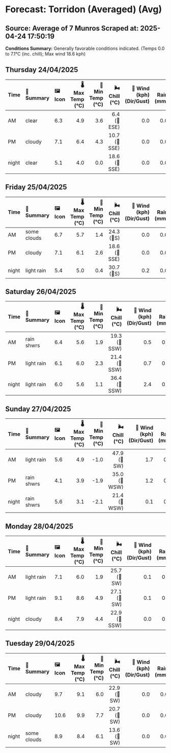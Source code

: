 # Forecast: Torridon (Averaged) (Avg)
**Source:** Average of 7 Munros
**Scraped at:** 2025-04-24 17:50:19
---

**Conditions Summary:** Generally favorable conditions indicated. (Temps 0.0 to 7.1°C (inc. chill); Max wind 18.6 kph)

## Thursday 24/04/2025
| **Time** | **📝 Summary** | **🖼️ Icon** | **🌡️ Max Temp (°C)** | **🥶 Min Temp (°C)** | **🌬️ Chill (°C)** | **💨 Wind (kph) (Dir/Gust)** | **💧 Rain (mm)** | **❄️ Snow (cm)** | **☁️ Cloud Base (m)** | **🧊 Freezing Lvl (m)** |
|:------- |:------- |:----- |--------------: |-------------: |-----------: |---------------------: |---------: |----------: |---------------: |----------------: |
| AM      | clear | 6.3 | 4.9 | 3.6 | 6.4<br>(🧭ESE) | 0.0 | 0.0 | 935.7 | 1685.7 |
| PM      | cloudy | 7.1 | 6.4 | 4.3 | 10.7<br>(🧭SSE) | 0.0 | 0.0 | 921.4 | 1835.7 |
| night   | clear | 5.1 | 4.0 | 0.0 | 18.6<br>(🧭SSE) | 0.0 | 0.0 | 2100 | 1814.3 |

## Friday 25/04/2025
| **Time** | **📝 Summary** | **🖼️ Icon** | **🌡️ Max Temp (°C)** | **🥶 Min Temp (°C)** | **🌬️ Chill (°C)** | **💨 Wind (kph) (Dir/Gust)** | **💧 Rain (mm)** | **❄️ Snow (cm)** | **☁️ Cloud Base (m)** | **🧊 Freezing Lvl (m)** |
|:------- |:------- |:----- |--------------: |-------------: |-----------: |---------------------: |---------: |----------: |---------------: |----------------: |
| AM      | some clouds | 6.7 | 5.7 | 1.4 | 24.3<br>(🧭S) | 0.0 | 0.0 | 8533.3 | 1921.4 |
| PM      | cloudy | 7.1 | 6.1 | 2.6 | 18.6<br>(🧭SSE) | 0.0 | 0.0 | 864.3 | 1807.1 |
| night   | light rain | 5.4 | 5.0 | 0.4 | 30.7<br>(🧭S) | 0.2 | 0.0 | 771.4 | 1814.3 |

## Saturday 26/04/2025
| **Time** | **📝 Summary** | **🖼️ Icon** | **🌡️ Max Temp (°C)** | **🥶 Min Temp (°C)** | **🌬️ Chill (°C)** | **💨 Wind (kph) (Dir/Gust)** | **💧 Rain (mm)** | **❄️ Snow (cm)** | **☁️ Cloud Base (m)** | **🧊 Freezing Lvl (m)** |
|:------- |:------- |:----- |--------------: |-------------: |-----------: |---------------------: |---------: |----------: |---------------: |----------------: |
| AM      | rain shwrs | 6.4 | 5.6 | 1.9 | 19.3<br>(🧭SSW) | 0.5 | 0.0 | 321.4 | 1728.6 |
| PM      | light rain | 6.1 | 6.0 | 2.3 | 21.4<br>(🧭SSW) | 0.7 | 0.0 | 528.6 | 1714.3 |
| night   | light rain | 6.0 | 5.6 | 1.1 | 36.4<br>(🧭SSW) | 2.4 | 0.0 | 1221.4 | 1978.6 |

## Sunday 27/04/2025
| **Time** | **📝 Summary** | **🖼️ Icon** | **🌡️ Max Temp (°C)** | **🥶 Min Temp (°C)** | **🌬️ Chill (°C)** | **💨 Wind (kph) (Dir/Gust)** | **💧 Rain (mm)** | **❄️ Snow (cm)** | **☁️ Cloud Base (m)** | **🧊 Freezing Lvl (m)** |
|:------- |:------- |:----- |--------------: |-------------: |-----------: |---------------------: |---------: |----------: |---------------: |----------------: |
| AM      | light rain | 5.6 | 4.9 | -1.0 | 47.9<br>(🧭SW) | 1.7 | 0.0 | 242.9 | 1800 |
| PM      | rain shwrs | 4.1 | 3.9 | -1.9 | 35.0<br>(🧭WSW) | 1.2 | 0.0 | 264.3 | 1450 |
| night   | rain shwrs | 5.6 | 3.1 | -2.1 | 21.4<br>(🧭WSW) | 0.1 | 0.0 | 2264.3 | 1557.1 |

## Monday 28/04/2025
| **Time** | **📝 Summary** | **🖼️ Icon** | **🌡️ Max Temp (°C)** | **🥶 Min Temp (°C)** | **🌬️ Chill (°C)** | **💨 Wind (kph) (Dir/Gust)** | **💧 Rain (mm)** | **❄️ Snow (cm)** | **☁️ Cloud Base (m)** | **🧊 Freezing Lvl (m)** |
|:------- |:------- |:----- |--------------: |-------------: |-----------: |---------------------: |---------: |----------: |---------------: |----------------: |
| AM      | light rain | 7.1 | 6.0 | 1.9 | 25.7<br>(🧭SW) | 0.1 | 0.0 | 442.9 | 2150 |
| PM      | light rain | 9.1 | 8.6 | 4.9 | 27.1<br>(🧭SW) | 0.1 | 0.0 | 578.6 | 2221.4 |
| night   | cloudy | 8.4 | 7.9 | 4.4 | 22.9<br>(🧭SSW) | 0.0 | 0.0 | 2521.4 | 2435.7 |

## Tuesday 29/04/2025
| **Time** | **📝 Summary** | **🖼️ Icon** | **🌡️ Max Temp (°C)** | **🥶 Min Temp (°C)** | **🌬️ Chill (°C)** | **💨 Wind (kph) (Dir/Gust)** | **💧 Rain (mm)** | **❄️ Snow (cm)** | **☁️ Cloud Base (m)** | **🧊 Freezing Lvl (m)** |
|:------- |:------- |:----- |--------------: |-------------: |-----------: |---------------------: |---------: |----------: |---------------: |----------------: |
| AM      | cloudy | 9.7 | 9.1 | 6.0 | 22.9<br>(🧭SW) | 0.0 | 0.0 | 6228.6 | 2657.1 |
| PM      | cloudy | 10.6 | 9.9 | 7.7 | 20.7<br>(🧭SW) | 0.0 | 0.0 | 6350 | 2671.4 |
| night   | some clouds | 8.9 | 8.4 | 6.1 | 13.6<br>(🧭SW) | 0.0 | 0.0 | 6460 | 2657.1 |